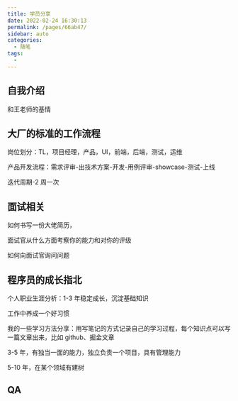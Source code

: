 ```yaml
---
title: 学员分享
date: 2022-02-24 16:30:13
permalink: /pages/66ab47/
sidebar: auto
categories:
  - 随笔
tags:
  - 
---
```

## 自我介绍

和王老师的基情

## 大厂的标准的工作流程

岗位划分：TL，项目经理，产品，UI，前端，后端，测试，运维

产品开发流程：需求评审-出技术方案-开发-用例评审-showcase-测试-上线

迭代周期-2 周一次

## 面试相关

如何书写一份大佬简历，

面试官从什么方面考察你的能力和对你的评级

如何向面试官询问问题

## 程序员的成长指北

个人职业生涯分析：1-3 年稳定成长，沉淀基础知识

工作中养成一个好习惯

我的一些学习方法分享：用写笔记的方式记录自己的学习过程，每个知识点可以写一篇文章出来，比如 github、掘金文章

3-5 年，有独当一面的能力，独立负责一个项目，具有管理能力

5-10 年，在某个领域有建树

## QA
